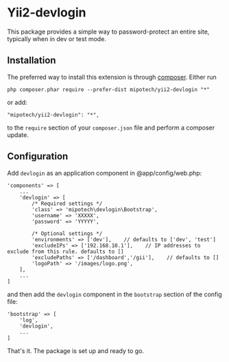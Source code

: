 # Yii2-devlogin

This package provides a simple way to password-protect an entire site,
typically when in dev or test mode.

## Installation
The preferred way to install this extension is through [composer](http://getcomposer.org/download/). Either run

```
php composer.phar require --prefer-dist mipotech/yii2-devlogin "*"
```

or add:

```
"mipotech/yii2-devlogin": "*",
```

to the `require` section of your `composer.json` file and perform a composer update.

## Configuration

Add `devlogin` as an application component in @app/config/web.php:

```
'components' => [
    ...
    'devlogin' => [
        /* Required settings */
        'class' => 'mipotech\devlogin\Bootstrap',
        'username' => 'XXXXX',
        'password' => 'YYYYY',
        
        /* Optional settings */
        'environments' => ['dev'],    // defaults to ['dev', 'test']
        'excludeIPs' => ['192.168.10.1'],    // IP addresses to exclude from this rule. defaults to []
        'excludePaths' => ['/dashboard','/gii'],    // defaults to []
        'logoPath' => '/images/logo.png',
    ],
    ...
]
```

and then add the `devlogin` component in the `bootstrap` section of the config file:
```
'bootstrap' => [
    'log',
    'devlogin',
    ...
]
```

That's it. The package is set up and ready to go.
